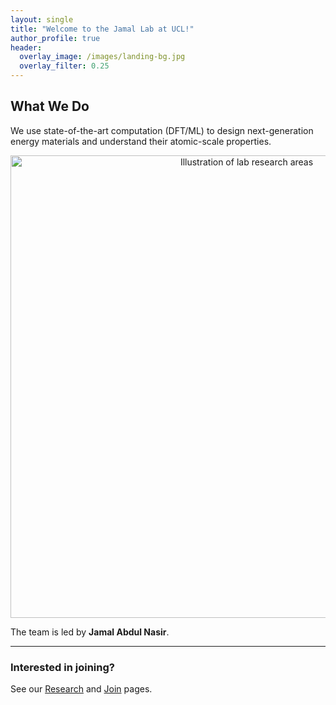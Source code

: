```yaml
---
layout: single
title: "Welcome to the Jamal Lab at UCL!"
author_profile: true
header:
  overlay_image: /images/landing-bg.jpg
  overlay_filter: 0.25
---
```


## What We Do

We use state-of-the-art computation (DFT/ML) to design next-generation energy materials and understand their atomic-scale properties.

<p align="center">
  <img src="/images/hero-graphic.png" alt="Illustration of lab research areas" width="740">
</p>

The team is led by **Jamal Abdul Nasir**.

---

### Interested in joining?
See our [Research](/research/) and [Join](/join/) pages.
